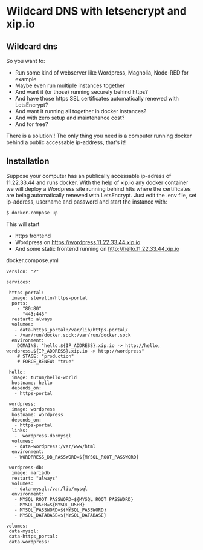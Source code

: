 # Wildcard DNS with letsencrypt and xip.io

## Wildcard dns

So you want to:
 * Run some kind of webserver like Wordpress, Magnolia, Node-RED for example 
 * Maybe even run multiple instances together
 * And want it (or those) running securely behind https? 
 * And have those https SSL certificates automatically renewed with LetsEncrypt? 
 * And want it running all together in docker instances? 
 * And with zero setup and maintenance cost?
 * And for free? 

There is a solution!! The only thing you need is a computer running docker behind a public accessable ip-address, that's it!

## Installation

Suppose your computer has an publically accessable ip-adress of 11.22.33.44 and runs docker. With the help of xip.io any docker container we will deploy a Wordpress site running behind htts where the certificates are being automatically renewed with LetsEncrypt.
Just edit the .env file, set ip-address, username and password and start the instance with:

```
$ docker-compose up
```

This will start 
 * https frontend
 * Wordpress on https://wordpress.11.22.33.44.xip.io
 * And some static frontend running on http://hello.11.22.33.44.xip.io

docker.compose.yml
```
version: "2"

services:

 https-portal:
  image: steveltn/https-portal
  ports:
    - "80:80"
    - "443:443"
  restart: always
  volumes:
   - data-https_portal:/var/lib/https-portal/
   - /var/run/docker.sock:/var/run/docker.sock
  environment:
    DOMAINS: "hello.${IP_ADDRESS}.xip.io -> http://hello, wordpress.${IP_ADDRESS}.xip.io -> http://wordpress"
    # STAGE: "production"
    # FORCE_RENEW: "true"

 hello:
  image: tutum/hello-world
  hostname: hello
  depends_on:
   - https-portal

 wordpress:
  image: wordpress
  hostname: wordpress
  depends_on:
   - https-portal
  links:
   -  wordpress-db:mysql
  volumes:
   - data-wordpress:/var/www/html
  environment:
   - WORDPRESS_DB_PASSWORD=${MYSQL_ROOT_PASSWORD}

 wordpress-db:
  image: mariadb
  restart: "always"
  volumes:
   - data-mysql:/var/lib/mysql
  environment:
   - MYSQL_ROOT_PASSWORD=${MYSQL_ROOT_PASSWORD}
   - MYSQL_USER=${MYSQL_USER}
   - MYSQL_PASSWORD=${MYSQL_PASSWORD}
   - MYSQL_DATABASE=${MYSQL_DATABASE}

volumes:
 data-mysql:
 data-https_portal:
 data-wordpress:
```
